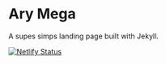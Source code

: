# Ary Mega

A supes simps landing page built with Jekyll.

[![Netlify Status](https://api.netlify.com/api/v1/badges/464cc2ee-eda2-47cd-84e7-c02b5066221e/deploy-status)](https://app.netlify.com/sites/arymega/deploys)

